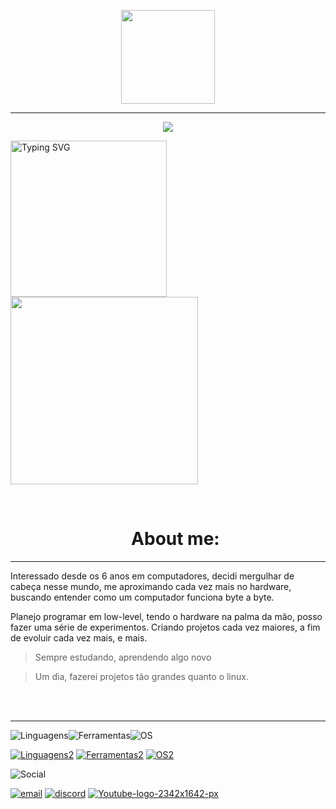 <p align="center">
  <img src="https://github.com/user-attachments/assets/0dc97d3b-80cb-42ae-828c-413130061a97"
    align=justify
    height=150>
</p>

---

<p align="center">
  <img src="https://readme-typing-svg.demolab.com?font=Source+Code+Pro&weight=700&duration=2000&pause=1000&color=186BFD&width=435&lines=s%C3%B3+nos+computer;Viva+C+%26+Asm!;%C3%A0+procura+de+novas+experi%C3%AAncias"> 
</p>

<p align="left" href="https://3d.laingame.net/#/game">
  <img  height=250 src="https://readme-typing-svg.herokuapp.com?font=Fira+Code&size=10&letterSpacing=&duration=1000&pause=1&color=2725FF&multiline=true&width=450&height=200&lines=%5B++++0.000000%5D+Booting+Linux+Kernel+6.3.0-x64...;%5B++++0.000001%5D+Initializing+system...;%5B++++0.015384%5D+Loading+modules+%E2%96%92%E2%96%92%E2%96%92%E2%96%92%E2%96%92%E2%96%92%E2%96%92%E2%96%92%E2%96%92%E2%96%92%E2%96%92%E2%96%92%E2%96%92%E2%96%92%E2%96%92%E2%96%92%E2%96%92%E2%96%92%E2%96%92%E2%96%92%E2%96%92%E2%96%92%E2%96%92%E2%96%92%E2%96%92%E2%96%92%E2%96%92%E2%96%92%E2%96%92%E2%96%92%E2%96%92%E2%96%92%E2%96%92%E2%96%92%E2%96%92%E2%96%92+100%25;%5B++++0.025687%5D+Mounting+root+filesystem...+done.;%5B++++0.031245%5D+Starting+essential+services...;%5B++++0.035006%5D+%E2%94%9C%E2%94%80+Networking+initialized;%5B++++0.036092%5D+%E2%94%9C%E2%94%80+SSH+daemon+started+on+port+22;%5B++++0.037289%5D+%E2%94%94%E2%94%80+User+environment+loaded;%5B++++0.045681%5D+Welcome+to+Copland+Linux+;%5B++++0.046001%5D+Type+%60startx%60+to+launch+the+experience%2C+or+scroll+to+continue.;user%40readme-os%3A~%24+" alt="Typing SVG" />
  <img height=300 src="https://github.com/user-attachments/assets/df2eb32b-d28e-4bc1-abf5-0c99cdbb437a">
</p>


<br>


<div id="user-content-toc" align="center">
  <ul>
  <summary><h1> About me: </h1></summary>
  </ul>
</div>

---

 Interessado desde os 6 anos em computadores, decidi mergulhar de cabeça nesse mundo, me aproximando cada vez mais no hardware, buscando entender como um computador funciona byte a byte.
 
 Planejo programar em low-level, tendo o hardware na palma da mão, posso fazer uma série de experimentos.
 Criando projetos cada vez maiores, a fim de evoluir cada vez mais, e mais.
<p>

> Sempre estudando, aprendendo algo novo

> Um dia, fazerei projetos tão grandes quanto o linux.
</p>

</br>
<br>

---

![Linguagens](https://img.shields.io/badge/L%20I%20N%20G%20U%20A%20G%20E%20N%20S-blue?style=for-the-badge)![Ferramentas](https://img.shields.io/badge/F%20E%20R%20R%20A%20M%20E%20N%20T%20A%20S-purple?style=for-the-badge)![OS](https://img.shields.io/badge/Sistema%20Operacional-black?style=for-the-badge)

[![Linguagens2](https://skillicons.dev/icons?i=c,py,mysql)](https://skillicons.dev) [![Ferramentas2](https://skillicons.dev/icons?i=git,vscode,github)](https://skillicons.dev)   [![OS2](https://skillicons.dev/icons?i=windows)](https://skillicons.dev) 

![Social](https://img.shields.io/badge/Social%20Space-grey?style=for-the-badge)


[![email](https://github.com/user-attachments/assets/cd4d64e4-4493-404b-ac6f-d3107fbd9766)](mailto:lowhack@tutamail.com) [![discord](https://github.com/user-attachments/assets/8faefdf7-f740-402b-82fc-b64e405f27e8)](https://discord.gg/Zbgab7jC4h) [![Youtube-logo-2342x1642-px](https://github.com/user-attachments/assets/8dd7a3fe-4a2b-44c3-bd9e-193ab2c4f9b9)](https://www.youtube.com/@lowwryzen)
